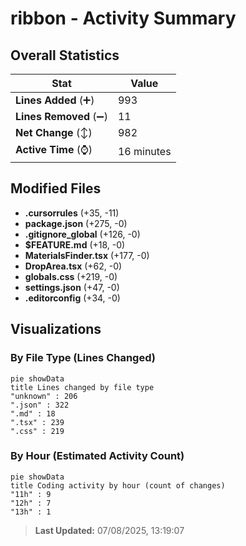 # ribbon - Activity Summary 

## Overall Statistics

| Stat                   | Value                                                             |
| ---------------------- | ----------------------------------------------------------------- |
| **Lines Added** (➕)   | 993                                          |
| **Lines Removed** (➖) | 11                                        |
| **Net Change** (↕)    | 982                |
| **Active Time** (⌚)   | 16 minutes |


## Modified Files
- **.cursorrules** (+35, -11)
- **package.json** (+275, -0)
- **.gitignore_global** (+126, -0)
- **$FEATURE.md** (+18, -0)
- **MaterialsFinder.tsx** (+177, -0)
- **DropArea.tsx** (+62, -0)
- **globals.css** (+219, -0)
- **settings.json** (+47, -0)
- **.editorconfig** (+34, -0)

## Visualizations

### By File Type (Lines Changed)

```mermaid
pie showData
title Lines changed by file type
"unknown" : 206
".json" : 322
".md" : 18
".tsx" : 239
".css" : 219
```

### By Hour (Estimated Activity Count)

```mermaid
pie showData
title Coding activity by hour (count of changes)
"11h" : 9
"12h" : 7
"13h" : 1
```


> **Last Updated:** 07/08/2025, 13:19:07